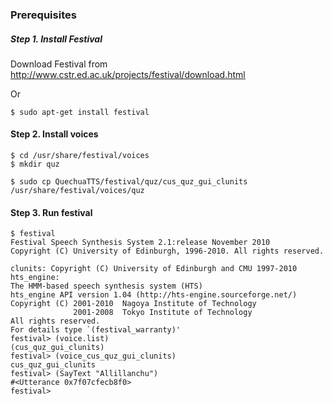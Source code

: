 ### Prerequisites

##### Step 1. Install Festival

Download Festival from http://www.cstr.ed.ac.uk/projects/festival/download.html

Or 

```
$ sudo apt-get install festival
```

#### Step 2. Install voices

```
$ cd /usr/share/festival/voices
$ mkdir quz
```

```
$ sudo cp QuechuaTTS/festival/quz/cus_quz_gui_clunits /usr/share/festival/voices/quz
```

#### Step 3. Run festival

```
$ festival
Festival Speech Synthesis System 2.1:release November 2010
Copyright (C) University of Edinburgh, 1996-2010. All rights reserved.

clunits: Copyright (C) University of Edinburgh and CMU 1997-2010
hts_engine: 
The HMM-based speech synthesis system (HTS)
hts_engine API version 1.04 (http://hts-engine.sourceforge.net/)
Copyright (C) 2001-2010  Nagoya Institute of Technology
              2001-2008  Tokyo Institute of Technology
All rights reserved.
For details type `(festival_warranty)'
festival> (voice.list)
(cus_quz_gui_clunits)
festival> (voice_cus_quz_gui_clunits)
cus_quz_gui_clunits
festival> (SayText "Allillanchu")
#<Utterance 0x7f07cfecb8f0>
festival> 

```

